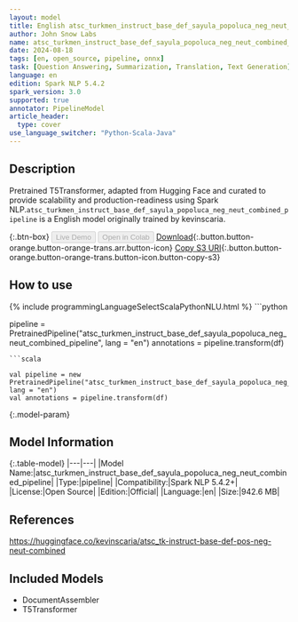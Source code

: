 ```yaml
---
layout: model
title: English atsc_turkmen_instruct_base_def_sayula_popoluca_neg_neut_combined_pipeline pipeline T5Transformer from kevinscaria
author: John Snow Labs
name: atsc_turkmen_instruct_base_def_sayula_popoluca_neg_neut_combined_pipeline
date: 2024-08-18
tags: [en, open_source, pipeline, onnx]
task: [Question Answering, Summarization, Translation, Text Generation]
language: en
edition: Spark NLP 5.4.2
spark_version: 3.0
supported: true
annotator: PipelineModel
article_header:
  type: cover
use_language_switcher: "Python-Scala-Java"
---
```


## Description

Pretrained T5Transformer, adapted from Hugging Face and curated to provide scalability and production-readiness using Spark NLP.`atsc_turkmen_instruct_base_def_sayula_popoluca_neg_neut_combined_pipeline` is a English model originally trained by kevinscaria.

{:.btn-box}
<button class="button button-orange" disabled>Live Demo</button>
<button class="button button-orange" disabled>Open in Colab</button>
[Download](https://s3.amazonaws.com/auxdata.johnsnowlabs.com/public/models/atsc_turkmen_instruct_base_def_sayula_popoluca_neg_neut_combined_pipeline_en_5.4.2_3.0_1724013703715.zip){:.button.button-orange.button-orange-trans.arr.button-icon}
[Copy S3 URI](s3://auxdata.johnsnowlabs.com/public/models/atsc_turkmen_instruct_base_def_sayula_popoluca_neg_neut_combined_pipeline_en_5.4.2_3.0_1724013703715.zip){:.button.button-orange.button-orange-trans.button-icon.button-copy-s3}

## How to use



<div class="tabs-box" markdown="1">
{% include programmingLanguageSelectScalaPythonNLU.html %}
```python

pipeline = PretrainedPipeline("atsc_turkmen_instruct_base_def_sayula_popoluca_neg_neut_combined_pipeline", lang = "en")
annotations =  pipeline.transform(df)   

```
```scala

val pipeline = new PretrainedPipeline("atsc_turkmen_instruct_base_def_sayula_popoluca_neg_neut_combined_pipeline", lang = "en")
val annotations = pipeline.transform(df)

```
</div>

{:.model-param}
## Model Information

{:.table-model}
|---|---|
|Model Name:|atsc_turkmen_instruct_base_def_sayula_popoluca_neg_neut_combined_pipeline|
|Type:|pipeline|
|Compatibility:|Spark NLP 5.4.2+|
|License:|Open Source|
|Edition:|Official|
|Language:|en|
|Size:|942.6 MB|

## References

https://huggingface.co/kevinscaria/atsc_tk-instruct-base-def-pos-neg-neut-combined

## Included Models

- DocumentAssembler
- T5Transformer